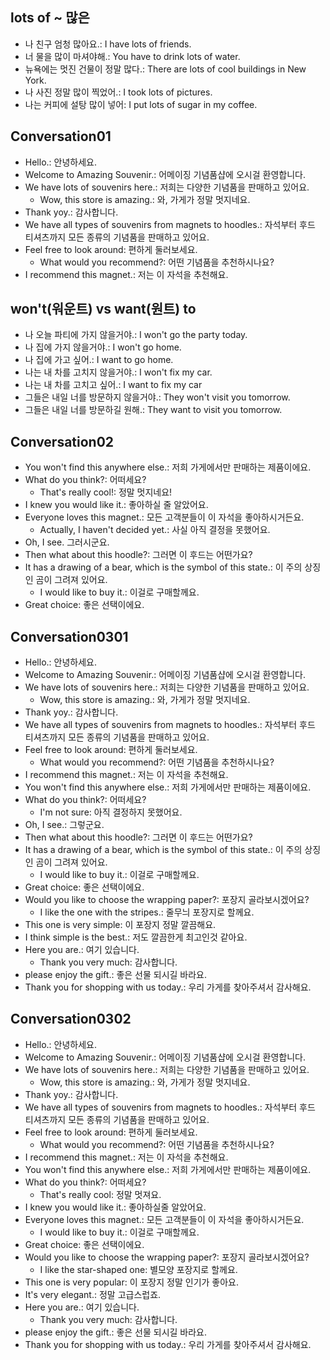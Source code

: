 ## lots of ~ 많은
- 나 친구 엄청 많아요.: I have lots of friends.
- 너 물을 많이 마셔야해.: You have to drink lots of water.
- 뉴욕에는 멋진 건물이 정말 많다.: There are lots of cool buildings in New York.
- 나 사진 정말 많이 찍었어.: I took lots of pictures.
- 나는 커피에 설탕 많이 넣어: I put lots of sugar in my coffee.

## Conversation01
- Hello.: 안녕하세요.
- Welcome to Amazing Souvenir.: 어메이징 기념품샵에 오시걸 환영합니다.
- We have lots of souvenirs here.: 저희는 다양한 기념품을 판매하고 있어요.
    - Wow, this store is amazing.: 와, 가게가 정말 멋지네요.
- Thank yoy.: 감사합니다.
- We have all types of souvenirs from magnets to hoodles.: 자석부터 후드 티셔츠까지 모든 종류의 기념품을 판매하고 있어요.
- Feel free to look around: 편하게 둘러보세요.
    - What would you recommend?: 어떤 기념품을 추천하시나요?
- I recommend this magnet.: 저는 이 자석을 추천해요.

## won't(워운트) vs want(원트) to 
- 나 오늘 파티에 가지 않을거야.: I won't go the party today.
- 나 집에 가지 않을거야.: I won't go home.
- 나 집에 가고 싶어.: I want to go home.
- 나는 내 차를 고치지 않을거야.: I won't fix my car.
- 나는 내 차를 고치고 싶어.: I want to fix my car
- 그들은 내일 너를 방문하지 않을거야.: They won't visit you tomorrow.
- 그들은 내일 너를 방문하길 원해.: They want to visit you tomorrow.

## Conversation02
- You won't find this anywhere else.: 저희 가게에서만 판매하는 제품이에요.
- What do you think?: 어떠세요?
    - That's really cool!: 정말 멋지네요!
- I knew you would like it.: 좋아하실 줄 알았어요.
- Everyone loves this magnet.: 모든 고객분들이 이 자석을 좋아하시거든요.
    - Actually, I haven't decided yet.: 사실 아직 결정을 못했어요.
- Oh, I see. 그러시군요.
- Then what about this hoodle?: 그러면 이 후드는 어떤가요?
- It has a drawing of a bear, which is the symbol of this state.: 이 주의 상징인 곰이 그려져 있어요.
    - I would like to buy it.: 이걸로 구매할께요.
- Great choice: 좋은 선택이에요.

## Conversation0301
- Hello.: 안녕하세요.
- Welcome to Amazing Souvenir.: 어메이징 기념품샵에 오시걸 환영합니다.
- We have lots of souvenirs here.: 저희는 다양한 기념품을 판매하고 있어요.
    - Wow, this store is amazing.: 와, 가게가 정말 멋지네요.
- Thank yoy.: 감사합니다.
- We have all types of souvenirs from magnets to hoodles.: 자석부터 후드 티셔츠까지 모든 종류의 기념품을 판매하고 있어요.
- Feel free to look around: 편하게 둘러보세요.
    - What would you recommend?: 어떤 기념품을 추천하시나요?
- I recommend this magnet.: 저는 이 자석을 추천해요.
- You won't find this anywhere else.: 저희 가게에서만 판매하는 제품이에요.
- What do you think?: 어떠세요?
    - I'm not sure: 아직 결정하지 못했어요.
- Oh, I see.: 그렇군요.
- Then what about this hoodle?: 그러면 이 후드는 어떤가요?
- It has a drawing of a bear, which is the symbol of this state.: 이 주의 상징인 곰이 그려져 있어요.
    - I would like to buy it.: 이걸로 구매할께요.
- Great choice: 좋은 선택이에요.
- Would you like to choose the wrapping paper?: 포장지 골라보시겠어요?
    - I like the one with the stripes.: 줄무늬 포장지로 할께요.
- This one is very simple: 이 포장지 정말 깔끔해요.
- I think simple is the best.: 저도 깔끔한게 최고인것 같아요.
- Here you are.: 여기 있습니다.
    - Thank you very much: 감사합니다.
- please enjoy the gift.: 좋은 선물 되시길 바라요.
- Thank you for shopping with us today.: 우리 가게를 찾아주셔서 감사해요.

## Conversation0302
- Hello.: 안녕하세요.
- Welcome to Amazing Souvenir.: 어메이징 기념품샵에 오시걸 환영합니다.
- We have lots of souvenirs here.: 저희는 다양한 기념품을 판매하고 있어요.
    - Wow, this store is amazing.: 와, 가게가 정말 멋지네요.
- Thank yoy.: 감사합니다.
- We have all types of souvenirs from magnets to hoodles.: 자석부터 후드 티셔츠까지 모든 종류의 기념품을 판매하고 있어요.
- Feel free to look around: 편하게 둘러보세요.
    - What would you recommend?: 어떤 기념품을 추천하시나요?
- I recommend this magnet.: 저는 이 자석을 추천해요.
- You won't find this anywhere else.: 저희 가게에서만 판매하는 제품이에요.
- What do you think?: 어떠세요?
    - That's really cool: 정말 멋져요.
- I knew you would like it.: 좋아하실줄 알았어요.
- Everyone loves this magnet.: 모든 고객분들이 이 자석을 좋아하시거든요.
    - I would like to buy it.: 이걸로 구매할께요.
- Great choice: 좋은 선택이에요.
- Would you like to choose the wrapping paper?: 포장지 골라보시겠어요?
    - I like the star-shaped one: 별모양 포장지로 할께요.
- This one is very popular: 이 포장지 정말 인기가 좋아요.
- It's very elegant.: 정말 고급스럽죠.
- Here you are.: 여기 있습니다.
    - Thank you very much: 감사합니다.
- please enjoy the gift.: 좋은 선물 되시길 바라요.
- Thank you for shopping with us today.: 우리 가게를 찾아주셔서 감사해요.